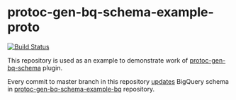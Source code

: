 # protoc-gen-bq-schema-example-proto

[![Build Status](https://ci.chuhlomin.com/api/badges/chuhlomin/protoc-gen-bq-schema-example-proto/status.svg)](https://ci.chuhlomin.com/chuhlomin/protoc-gen-bq-schema-example-proto)

This repository is used as an example to demonstrate work of [protoc-gen-bq-schema](https://github.com/chuhlomin/protoc-gen-bq-schema) plugin.

Every commit to master branch in this repository [updates](https://github.com/chuhlomin/protoc-gen-bq-schema-example-proto/blob/master/.drone.yml#L13-L26) BigQuery schema in [protoc-gen-bq-schema-example-bq](https://github.com/chuhlomin/protoc-gen-bq-schema-example-bq) repository.
